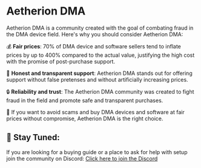 # Aetherion DMA

Aetherion DMA is a community created with the goal of combating fraud in the DMA device field. Here's why you should consider Aetherion DMA:

💰 **Fair prices**: 70% of DMA device and software sellers tend to inflate prices by up to 400% compared to the actual value, justifying the high cost with the promise of post-purchase support.

🤝 **Honest and transparent support**: Aetherion DMA stands out for offering support without false pretenses and without artificially increasing prices.

🔒 **Reliability and trust**: The Aetherion DMA community was created to fight fraud in the field and promote safe and transparent purchases.

🚫 If you want to avoid scams and buy DMA devices and software at fair prices without compromise, Aetherion DMA is the right choice.



## 📌 Stay Tuned:
If you are looking for a buying guide or a place to ask for help with setup join the community on Discord: [Click here to join the Discord](https://discord.gg/E6KT5Zp8)
